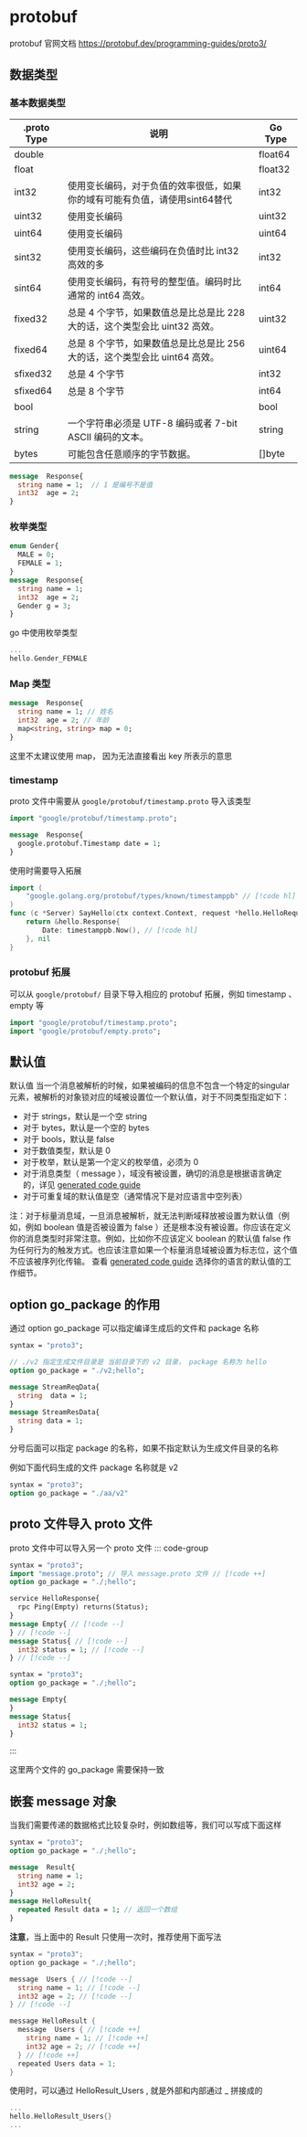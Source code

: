 # protobuf
protobuf 官网文档 https://protobuf.dev/programming-guides/proto3/

## 数据类型
### 基本数据类型
|.proto Type	| 说明 |	Go Type
|-|-|-|
| double ||	float64 |
| float || float32 |
| int32 |	使用变长编码，对于负值的效率很低，如果你的域有可能有负值，请使用sint64替代 |	int32
| uint32 |	使用变长编码	|uint32
| uint64 | 使用变长编码	| uint64
| sint32 |	使用变长编码，这些编码在负值时比 int32 高效的多	| int32
| sint64	| 使用变长编码，有符号的整型值。编码时比通常的 int64 高效。| 	int64
| fixed32 |	总是 4 个字节，如果数值总是比总是比 228 大的话，这个类型会比 uint32 高效。	| uint32
| fixed64 |	总是 8 个字节，如果数值总是比总是比 256 大的话，这个类型会比 uint64 高效。| 	uint64
| sfixed32 |	总是 4 个字节 |	int32
| sfixed64 |	总是 8 个字节 |	int64
| bool	|	| bool
| string	| 一个字符串必须是 UTF-8 编码或者 7-bit ASCII 编码的文本。	| string
| bytes |	可能包含任意顺序的字节数据。|	[]byte

```proto
message  Response{
  string name = 1;  // 1 是编号不是值
  int32  age = 2;
}
```
### 枚举类型
```proto
enum Gender{
  MALE = 0;
  FEMALE = 1;
}
message  Response{
  string name = 1;
  int32  age = 2;
  Gender g = 3;
}
```
go 中使用枚举类型
```go
... 
hello.Gender_FEMALE
```
### Map 类型
```proto
message  Response{
  string name = 1; // 姓名
  int32  age = 2; // 年龄
  map<string, string> map = 0;
}
```
这里不太建议使用 map， 因为无法直接看出 key 所表示的意思
### timestamp
proto 文件中需要从 `google/protobuf/timestamp.proto` 导入该类型
```proto
import "google/protobuf/timestamp.proto";

message  Response{
  google.protobuf.Timestamp date = 1; 
}
```
使用时需要导入拓展
```go
import (
  	"google.golang.org/protobuf/types/known/timestamppb" // [!code hl]
)
func (c *Server) SayHello(ctx context.Context, request *hello.HelloRequest) (*hello.Response, error) {
	return &hello.Response{
		Date: timestamppb.Now(), // [!code hl]
	}, nil
}
```
### protobuf 拓展
可以从 `google/protobuf/` 目录下导入相应的 protobuf 拓展，例如 timestamp 、empty 等
```proto
import "google/protobuf/timestamp.proto";
import "google/protobuf/empty.proto";
```
## 默认值
默认值
当一个消息被解析的时候，如果被编码的信息不包含一个特定的singular元素，被解析的对象锁对应的域被设置位一个默认值，对于不同类型指定如下：

* 对于 strings，默认是一个空 string
* 对于 bytes，默认是一个空的 bytes
* 对于 bools，默认是 false
*  对于数值类型，默认是 0
* 对于枚举，默认是第一个定义的枚举值，必须为 0
* 对于消息类型（ message ），域没有被设置，确切的消息是根据语言确定的，详见 [generated code guide](https://protobuf.dev/reference/)
* 对于可重复域的默认值是空（通常情况下是对应语言中空列表）

注：对于标量消息域，一旦消息被解析，就无法判断域释放被设置为默认值（例如，例如 boolean 值是否被设置为 false ）还是根本没有被设置。你应该在定义你的消息类型时非常注意。例如，比如你不应该定义 boolean 的默认值 false 作为任何行为的触发方式。也应该注意如果一个标量消息域被设置为标志位，这个值不应该被序列化传输。
查看 [generated code guide](https://protobuf.dev/reference/) 选择你的语言的默认值的工作细节。


## option go_package 的作用

通过 option go_package 可以指定编译生成后的文件和 package 名称

```proto
syntax = "proto3";

// ./v2 指定生成文件目录是 当前目录下的 v2 目录， package 名称为 hello
option go_package = "./v2;hello"; 

message StreamReqData{
  string  data = 1;
}
message StreamResData{
  string data = 1;
}
```

分号后面可以指定 package 的名称，如果不指定默认为生成文件目录的名称

例如下面代码生成的文件 package 名称就是 v2

```proto
syntax = "proto3";
option go_package = "./aa/v2"
```
## proto 文件导入 proto 文件
proto 文件中可以导入另一个 proto 文件
::: code-group
```proto  [hello.proto]
syntax = "proto3";
import "message.proto"; // 导入 message.proto 文件 // [!code ++]
option go_package = "./;hello";

service HelloResponse{
  rpc Ping(Empty) returns(Status);
}
message Empty{ // [!code --]
} // [!code --]
message Status{ // [!code --]
  int32 status = 1; // [!code --]
} // [!code --]
```
```proto [message.proto]
syntax = "proto3";
option go_package = "./;hello";

message Empty{
}
message Status{
  int32 status = 1;
}
```
:::

这里两个文件的 go_package 需要保持一致
## 嵌套 message 对象
当我们需要传递的数据格式比较复杂时，例如数组等，我们可以写成下面这样
```proto
syntax = "proto3";
option go_package = "./;hello";

message  Result{
  string name = 1;
  int32 age = 2;
} 
message HelloResult{
  repeated Result data = 1; // 返回一个数组
}
```
**注意**，当上面中的 Result 只使用一次时，推荐使用下面写法
```go
syntax = "proto3";
option go_package = "./;hello";

message  Users { // [!code --]
  string name = 1; // [!code --]
  int32 age = 2; // [!code --]
} // [!code --]

message HelloResult { 
  message  Users { // [!code ++]
    string name = 1; // [!code ++]
    int32 age = 2; // [!code ++]
  } // [!code ++]
  repeated Users data = 1;
}
```
使用时，可以通过 HelloResult_Users , 就是外部和内部通过 _ 拼接成的
```go
...
hello.HelloResult_Users{}
...
```
